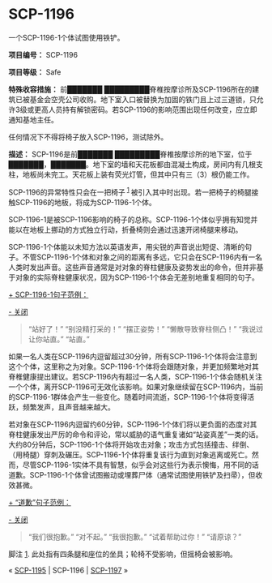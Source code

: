 # SCP-1196
                        




一个SCP-1196-1个体试图使用铁铲。



**项目编号：** SCP-1196

**项目等级：** Safe

**特殊收容措施：** 前███████ █████████脊椎按摩诊所及SCP-1196所在的建筑已被基金会空壳公司收购。地下室入口被替换为加固的铁门且上过三道锁，只允许3级或更高人员持有解锁密码。若SCP-1196的影响范围出现任何改变，应立即通知基地主任。

任何情况下不得将椅子放入SCP-1196，测试除外。

**描述：** SCP-1196是前███████ █████████脊椎按摩诊所的地下室，位于███████，███████。地下室的墙和天花板都由混凝土构成，房间内有几根支柱，地板尚未完工。天花板上装有荧光灯管，但其中只有三（3）根仍能工作。

SCP-1196的异常特性只会在一把椅子<sup class='footnoteref'>
 <a shape='rect' class='footnoteref' id='footnoteref-1' href='javascript:;' onclick='WIKIDOT.page.utils.scrollToReference(&apos;footnote-1&apos;)'>1</a>
</sup>被引入其中时出现。若一把椅子的椅腿接触SCP-1196的地板，将成为SCP-1196-1个体。

SCP-1196-1是被SCP-1196影响的椅子的总称。SCP-1196-1个体似乎拥有知觉并能以在地板上挪动的方式独立行动，折叠椅则会通过迅速开闭椅腿来移动。

SCP-1196-1个体能以未知方法以英语发声，用尖锐的声音说出短促、清晰的句子。不管SCP-1196-1个体和对象之间的距离有多远，它只会在SCP-1196内有一名人类时发出声音。这些声音通常是对对象的脊柱健康及姿势发出的命令，但并非基于对象的实际脊柱健康状况，因为SCP-1196-1个体会无差别地重复相同的句子。


<a shape='rect' class='collapsible-block-link' href='javascript:;'>+&#160;SCP-1196-1&#21477;&#23376;&#33539;&#20363;&#65306;</a>

<a shape='rect' class='collapsible-block-link' href='javascript:;'>-&#160;&#20851;&#38381;</a>


> “站好了！”
“别没精打采的！”
“摆正姿势！”
“懒散导致脊柱侧凸！”
“我说过让你站直。”
“站直。”
> 




如果一名人类在SCP-1196内逗留超过30分钟，所有SCP-1196-1个体将会注意到这个个体，这里称之为对象。SCP-1196-1个体将会跟随对象，并更加频繁地对其脊椎健康提出建议。若SCP-1196内有超过一名人类，SCP-1196-1个体会随机关注一个个体，离开SCP-1196可无效化该影响。如果对象继续留在SCP-1196内，当前的SCP-1196-1群体会产生一些变化。随着时间流逝，SCP-1196-1个体将变得活跃，频繁发声，且声音越来越大。

若对象在SCP-1196内逗留约60分钟，SCP-1196-1个体们将以更负面的态度对其脊柱健康发出严厉的命令和评论，常以威胁的语气重复诸如“站姿真差”一类的话。大约80分钟后，SCP-1196-1个体将开始攻击对象；攻击方式包括撞击、绊倒、（用椅腿）穿刺及碾压。SCP-1196-1个体将重复该行为直到对象逃离或死亡。然而，尽管SCP-1196-1实体不具有智慧，似乎会对这些行为表示懊悔，用不同的话道歉。SCP-1196-1个体曾试图搬动或埋葬尸体（通常试图使用铁铲及扫帚），但收效甚微。


<a shape='rect' class='collapsible-block-link' href='javascript:;'>+&#160;&#8220;&#36947;&#27465;&#8221;&#21477;&#23376;&#33539;&#20363;&#65306;</a>

<a shape='rect' class='collapsible-block-link' href='javascript:;'>-&#160;&#20851;&#38381;</a>


> “我们很抱歉。”
“对不起。”
“我很抱歉。”
“试着帮助过你！”
“请原谅？”
> 





脚注
<a shape='rect' href='javascript:;' onclick='WIKIDOT.page.utils.scrollToReference(&apos;footnoteref-1&apos;)'>1</a>. 此处指有四条腿和座位的坐具；轮椅不受影响，但摇椅会被影响。



« [SCP-1195](/scp-1195) | SCP-1196 | [SCP-1197](/scp-1197) »





                    